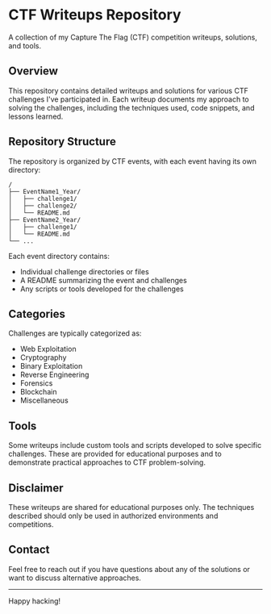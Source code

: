 # CTF Writeups Repository

A collection of my Capture The Flag (CTF) competition writeups, solutions, and tools.

## Overview

This repository contains detailed writeups and solutions for various CTF challenges I've participated in. Each writeup documents my approach to solving the challenges, including the techniques used, code snippets, and lessons learned.

## Repository Structure

The repository is organized by CTF events, with each event having its own directory:

```
/
├── EventName1_Year/
│   ├── challenge1/
│   ├── challenge2/
│   └── README.md
├── EventName2_Year/
│   ├── challenge1/
│   └── README.md
└── ...
```

Each event directory contains:
- Individual challenge directories or files
- A README summarizing the event and challenges
- Any scripts or tools developed for the challenges

## Categories

Challenges are typically categorized as:
- Web Exploitation
- Cryptography
- Binary Exploitation
- Reverse Engineering
- Forensics
- Blockchain
- Miscellaneous

## Tools

Some writeups include custom tools and scripts developed to solve specific challenges. These are provided for educational purposes and to demonstrate practical approaches to CTF problem-solving.

## Disclaimer

These writeups are shared for educational purposes only. The techniques described should only be used in authorized environments and competitions.

## Contact

Feel free to reach out if you have questions about any of the solutions or want to discuss alternative approaches.

---

Happy hacking!
